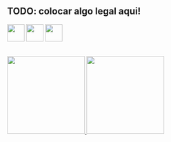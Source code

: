 <!--
**rudieri/rudieri** is a ✨ _special_ ✨ repository because its `README.md` (this file) appears on your GitHub profile.

Here are some ideas to get you started:

- 🔭 I’m currently working on ...
- 🌱 I’m currently learning ...
- 👯 I’m looking to collaborate on ...
- 🤔 I’m looking for help with ...
- 💬 Ask me about ...
- 📫 How to reach me: ...
- 😄 Pronouns: ...
- ⚡ Fun fact: ...
-->
## TODO: colocar algo legal aqui! 

<img loading="lazy" src="https://cdn.jsdelivr.net/gh/devicons/devicon/icons/java/java-original.svg" width="40" height="40"/> <img loading="lazy" src="https://cdn.jsdelivr.net/gh/devicons/devicon/icons/linux/linux-original.svg" width="40" height="40"/>
<img loading="lazy" src="https://cdn.jsdelivr.net/gh/devicons/devicon@latest/icons/postgresql/postgresql-original.svg" width="40" height="40"/>
<br><br>
          
<div>
<a href="https://github.com/rudieri">
<img loading="lazy" height="180em" src="https://github-readme-stats.vercel.app/api/top-langs/?username=rudieri&layout=compact&langs_count=7&theme=dracula"/>
<img loading="lazy" height="180em" src="https://github-readme-stats.vercel.app/api?username=rudieri&show_icons=true&theme=dracula&include_all_commits=true&count_private=true"/>
</div>
